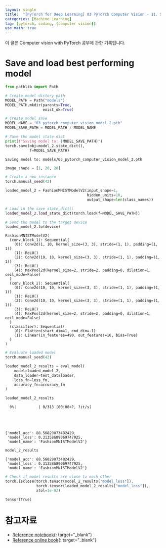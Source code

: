 ```yaml
---
layout: single
title:  "[PyTorch for Deep Learning] 03 PyTorch Computer Vision - 11. Save and load best performing model"
categories: [Machine Learning]
tag: [pytorch, coding, [computer vision]]
use_math: true
---
```


이 글은 Computer vision with PyTorch 공부에 관한 기록입니다.



# Save and load best performing model


```python
from pathlib import Path

# Create model dictory path
MODEL_PATH = Path("models")
MODEL_PATH.mkdir(parents=True,
                 exist_ok=True)

# Create model save
MODEL_NAME = "03_pytorch_computer_vision_model_2.pth"
MODEL_SAVE_PATH = MODEL_PATH / MODEL_NAME

# Save the model state dict
print(f"Saving model to: {MODEL_SAVE_PATH}")
torch.save(obj=model_2.state_dict(),
           f=MODEL_SAVE_PATH)
```

    Saving model to: models/03_pytorch_computer_vision_model_2.pth



```python
image_shape = [1, 28, 28]
```


```python
# Create a new instance
torch.manual_seed(42)

loaded_model_2 = FashionMNISTModelV2(input_shape=1,
                                     hidden_units=10,
                                     output_shape=len(class_names))

# Load in the save state_dict()
loaded_model_2.load_state_dict(torch.load(f=MODEL_SAVE_PATH))

# Send the model to the target device
loaded_model_2.to(device)
```




    FashionMNISTModelV2(
      (conv_block_1): Sequential(
        (0): Conv2d(1, 10, kernel_size=(3, 3), stride=(1, 1), padding=(1, 1))
        (1): ReLU()
        (2): Conv2d(10, 10, kernel_size=(3, 3), stride=(1, 1), padding=(1, 1))
        (3): ReLU()
        (4): MaxPool2d(kernel_size=2, stride=2, padding=0, dilation=1, ceil_mode=False)
      )
      (conv_block_2): Sequential(
        (0): Conv2d(10, 10, kernel_size=(3, 3), stride=(1, 1), padding=(1, 1))
        (1): ReLU()
        (2): Conv2d(10, 10, kernel_size=(3, 3), stride=(1, 1), padding=(1, 1))
        (3): ReLU()
        (4): MaxPool2d(kernel_size=2, stride=2, padding=0, dilation=1, ceil_mode=False)
      )
      (classifier): Sequential(
        (0): Flatten(start_dim=1, end_dim=-1)
        (1): Linear(in_features=490, out_features=10, bias=True)
      )
    )




```python
# Evaluate loaded model
torch.manual_seed(42)

loaded_model_2_results = eval_model(
    model=loaded_model_2,
    data_loader=test_dataloader,
    loss_fn=loss_fn,
    accuracy_fn=accuracy_fn
)

loaded_model_2_results
```


      0%|          | 0/313 [00:00<?, ?it/s]





    {'model_acc': 88.56829073482429,
     'model_loss': 0.31358689069747925,
     'model_name': 'FashionMNISTModelV2'}




```python
model_2_results
```




    {'model_acc': 88.56829073482429,
     'model_loss': 0.31358689069747925,
     'model_name': 'FashionMNISTModelV2'}




```python
# Check if model results are close to each other
torch.isclose(torch.tensor(model_2_results["model_loss"]),
              torch.tensor(loaded_model_2_results["model_loss"]),
              atol=1e-02)
```




    tensor(True)



# 참고자료

* [Reference notebook](https://github.com/mrdbourke/pytorch-deep-learning/blob/main/03_pytorch_computer_vision.ipynb){: target="_blank"}
* [Reference online book](https://www.learnpytorch.io/03_pytorch_computer_vision/){: target="_blank"}